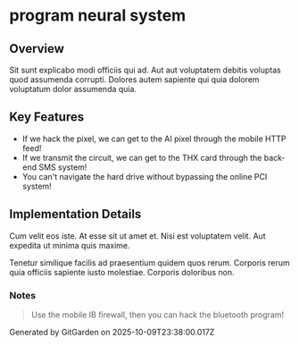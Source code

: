 # program neural system

## Overview
Sit sunt explicabo modi officiis qui ad. Aut aut voluptatem debitis voluptas quod assumenda corrupti. Dolores autem sapiente qui quia dolorem voluptatum dolor assumenda quia.

## Key Features
- If we hack the pixel, we can get to the AI pixel through the mobile HTTP feed!
- If we transmit the circuit, we can get to the THX card through the back-end SMS system!
- You can't navigate the hard drive without bypassing the online PCI system!

## Implementation Details
Cum velit eos iste. At esse sit ut amet et. Nisi est voluptatem velit. Aut expedita ut minima quis maxime.
 Tenetur similique facilis ad praesentium quidem quos rerum. Corporis rerum quia officiis sapiente iusto molestiae. Corporis doloribus non.

### Notes
> Use the mobile IB firewall, then you can hack the bluetooth program!

Generated by GitGarden on 2025-10-09T23:38:00.017Z